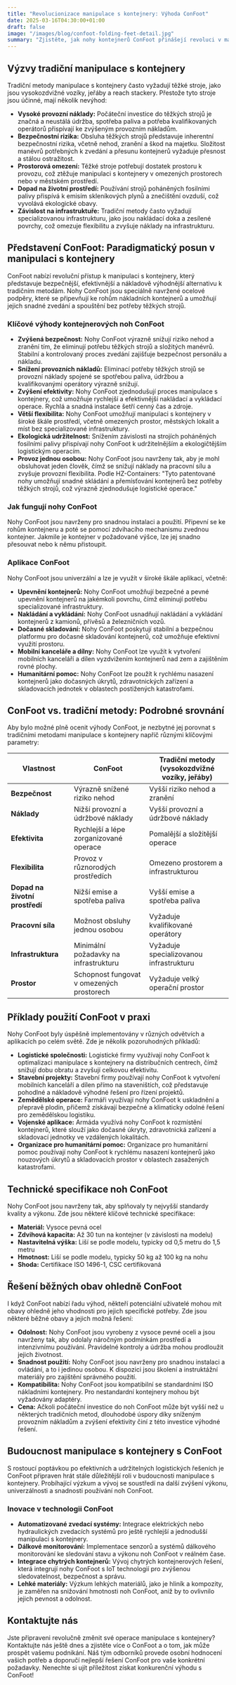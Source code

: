 ```yaml
---
title: "Revolucionizace manipulace s kontejnery: Výhoda ConFoot"
date: 2025-03-16T04:30:00+01:00
draft: false
image: "/images/blog/confoot-folding-feet-detail.jpg"
summary: "Zjistěte, jak nohy kontejnerů ConFoot přinášejí revoluci v manipulaci s nákladními kontejnery a poskytují bezpečnější, efektivnější a nákladově výhodnější řešení pro logistické operace. Seznamte se s výhodami a možnostmi využití ConFoot v moderním nakládání kontejnerů."
---
```


## Výzvy tradiční manipulace s kontejnery

Tradiční metody manipulace s kontejnery často vyžadují těžké stroje, jako jsou vysokozdvižné vozíky, jeřáby a reach stackery. Přestože tyto stroje jsou účinné, mají několik nevýhod:

*   **Vysoké provozní náklady:** Počáteční investice do těžkých strojů je značná a neustálá údržba, spotřeba paliva a potřeba kvalifikovaných operátorů přispívají ke zvýšeným provozním nákladům.
*   **Bezpečnostní rizika:** Obsluha těžkých strojů představuje inherentní bezpečnostní rizika, včetně nehod, zranění a škod na majetku. Složitost manévrů potřebných k zvedání a přesunu kontejnerů vyžaduje přesnost a stálou ostražitost.
*   **Prostorová omezení:** Těžké stroje potřebují dostatek prostoru k provozu, což ztěžuje manipulaci s kontejnery v omezených prostorech nebo v městském prostředí.
*   **Dopad na životní prostředí:** Používání strojů poháněných fosilními palivy přispívá k emisím skleníkových plynů a znečištění ovzduší, což vyvolává ekologické obavy.
*   **Závislost na infrastruktuře:** Tradiční metody často vyžadují specializovanou infrastrukturu, jako jsou nakládací doka a zesílené povrchy, což omezuje flexibilitu a zvyšuje náklady na infrastrukturu.

## Představení ConFoot: Paradigmatický posun v manipulaci s kontejnery

ConFoot nabízí revoluční přístup k manipulaci s kontejnery, který představuje bezpečnější, efektivnější a nákladově výhodnější alternativu k tradičním metodám. Nohy ConFoot jsou speciálně navržené ocelové podpěry, které se připevňují ke rohům nákladních kontejnerů a umožňují jejich snadné zvedání a spouštění bez potřeby těžkých strojů.

### Klíčové výhody kontejnerových noh ConFoot

*   **Zvýšená bezpečnost:** Nohy ConFoot výrazně snižují riziko nehod a zranění tím, že eliminují potřebu těžkých strojů a složitých manévrů. Stabilní a kontrolovaný proces zvedání zajišťuje bezpečnost personálu a nákladu.
*   **Snížení provozních nákladů:** Eliminací potřeby těžkých strojů se provozní náklady spojené se spotřebou paliva, údržbou a kvalifikovanými operátory výrazně snižují.
*   **Zvýšení efektivity:** Nohy ConFoot zjednodušují proces manipulace s kontejnery, což umožňuje rychlejší a efektivnější nakládací a vykládací operace. Rychlá a snadná instalace šetří cenný čas a zdroje.
*   **Větší flexibilita:** Nohy ConFoot umožňují manipulaci s kontejnery v široké škále prostředí, včetně omezených prostor, městských lokalit a míst bez specializované infrastruktury.
*   **Ekologická udržitelnost:** Snížením závislosti na strojích poháněných fosilními palivy přispívají nohy ConFoot k udržitelnějším a ekologičtějším logistickým operacím.
*   **Provoz jednou osobou:** Nohy ConFoot jsou navrženy tak, aby je mohl obsluhovat jeden člověk, čímž se snižují náklady na pracovní sílu a zvyšuje provozní flexibilita. Podle HZ-Containers: "Tyto patentované nohy umožňují snadné skládání a přemísťování kontejnerů bez potřeby těžkých strojů, což výrazně zjednodušuje logistické operace."

### Jak fungují nohy ConFoot

Nohy ConFoot jsou navrženy pro snadnou instalaci a použití. Připevní se ke rohům kontejneru a poté se pomocí zdvihacího mechanismu zvednou kontejner. Jakmile je kontejner v požadované výšce, lze jej snadno přesouvat nebo k němu přistoupit.

### Aplikace ConFoot

Nohy ConFoot jsou univerzální a lze je využít v široké škále aplikací, včetně:

*   **Upevnění kontejnerů:** Nohy ConFoot umožňují bezpečné a pevné upevnění kontejnerů na jakémkoli povrchu, čímž eliminují potřebu specializované infrastruktury.
*   **Nakládání a vykládání:** Nohy ConFoot usnadňují nakládání a vykládání kontejnerů z kamionů, přívěsů a železničních vozů.
*   **Dočasné skladování:** Nohy ConFoot poskytují stabilní a bezpečnou platformu pro dočasné skladování kontejnerů, což umožňuje efektivní využití prostoru.
*   **Mobilní kanceláře a dílny:** Nohy ConFoot lze využít k vytvoření mobilních kanceláří a dílen vyzdvižením kontejnerů nad zem a zajištěním rovné plochy.
*   **Humanitární pomoc:** Nohy ConFoot lze použít k rychlému nasazení kontejnerů jako dočasných úkrytů, zdravotnických zařízení a skladovacích jednotek v oblastech postižených katastrofami.

## ConFoot vs. tradiční metody: Podrobné srovnání

Aby bylo možné plně ocenit výhody ConFoot, je nezbytné jej porovnat s tradičními metodami manipulace s kontejnery napříč různými klíčovými parametry:

| Vlastnost                      | ConFoot                                    | Tradiční metody (vysokozdvižné vozíky, jeřáby) |
| ------------------------------ | ------------------------------------------ | ---------------------------------------------- |
| **Bezpečnost**                 | Výrazně snížené riziko nehod               | Vyšší riziko nehod a zranění                     |
| **Náklady**                    | Nižší provozní a údržbové náklady          | Vyšší provozní a údržbové náklady                |
| **Efektivita**                 | Rychlejší a lépe zorganizované operace     | Pomalější a složitější operace                   |
| **Flexibilita**                | Provoz v různorodých prostředích           | Omezeno prostorem a infrastrukturou              |
| **Dopad na životní prostředí** | Nižší emise a spotřeba paliva              | Vyšší emise a spotřeba paliva                    |
| **Pracovní síla**              | Možnost obsluhy jednou osobou              | Vyžaduje kvalifikované operátory                 |
| **Infrastruktura**             | Minimální požadavky na infrastrukturu      | Vyžaduje specializovanou infrastrukturu          |
| **Prostor**                    | Schopnost fungovat v omezených prostorech   | Vyžaduje velký operační prostor                  |

## Příklady použití ConFoot v praxi

Nohy ConFoot byly úspěšně implementovány v různých odvětvích a aplikacích po celém světě. Zde je několik pozoruhodných příkladů:

*   **Logistické společnosti:** Logistické firmy využívají nohy ConFoot k optimalizaci manipulace s kontejnery na distribučních centrech, čímž snižují dobu obratu a zvyšují celkovou efektivitu.
*   **Stavební projekty:** Stavební firmy používají nohy ConFoot k vytvoření mobilních kanceláří a dílen přímo na staveništích, což představuje pohodlné a nákladově výhodné řešení pro řízení projektů.
*   **Zemědělské operace:** Farmáři využívají nohy ConFoot k uskladnění a přepravě plodin, přičemž získávají bezpečné a klimaticky odolné řešení pro zemědělskou logistiku.
*   **Vojenské aplikace:** Armáda využívá nohy ConFoot k rozmístění kontejnerů, které slouží jako dočasné úkryty, zdravotnická zařízení a skladovací jednotky ve vzdálených lokalitách.
*   **Organizace pro humanitární pomoc:** Organizace pro humanitární pomoc používají nohy ConFoot k rychlému nasazení kontejnerů jako nouzových úkrytů a skladovacích prostor v oblastech zasažených katastrofami.

## Technické specifikace noh ConFoot

Nohy ConFoot jsou navrženy tak, aby splňovaly ty nejvyšší standardy kvality a výkonu. Zde jsou některé klíčové technické specifikace:

*   **Materiál:** Vysoce pevná ocel
*   **Zdvihová kapacita:** Až 30 tun na kontejner (v závislosti na modelu)
*   **Nastavitelná výška:** Liší se podle modelu, typicky od 0,5 metru do 1,5 metru
*   **Hmotnost:** Liší se podle modelu, typicky 50 kg až 100 kg na nohu
*   **Shoda:** Certifikace ISO 1496-1, CSC certifikovaná

## Řešení běžných obav ohledně ConFoot

I když ConFoot nabízí řadu výhod, někteří potenciální uživatelé mohou mít obavy ohledně jeho vhodnosti pro jejich specifické potřeby. Zde jsou některé běžné obavy a jejich možná řešení:

*   **Odolnost:** Nohy ConFoot jsou vyrobeny z vysoce pevné oceli a jsou navrženy tak, aby odolaly náročným podmínkám prostředí a intenzivnímu používání. Pravidelné kontroly a údržba mohou prodloužit jejich životnost.
*   **Snadnost použití:** Nohy ConFoot jsou navrženy pro snadnou instalaci a ovládání, a to i jedinou osobou. K dispozici jsou školení a instruktážní materiály pro zajištění správného použití.
*   **Kompatibilita:** Nohy ConFoot jsou kompatibilní se standardními ISO nákladními kontejnery. Pro nestandardní kontejnery mohou být vyžadovány adaptéry.
*   **Cena:** Ačkoli počáteční investice do noh ConFoot může být vyšší než u některých tradičních metod, dlouhodobé úspory díky sníženým provozním nákladům a zvýšení efektivity činí z této investice výhodné řešení.

## Budoucnost manipulace s kontejnery s ConFoot

S rostoucí poptávkou po efektivních a udržitelných logistických řešeních je ConFoot připraven hrát stále důležitější roli v budoucnosti manipulace s kontejnery. Probíhající výzkum a vývoj se soustředí na další zvýšení výkonu, univerzálnosti a snadnosti používání noh ConFoot.

### Inovace v technologii ConFoot

*   **Automatizované zvedací systémy:** Integrace elektrických nebo hydraulických zvedacích systémů pro ještě rychlejší a jednodušší manipulaci s kontejnery.
*   **Dálkové monitorování:** Implementace senzorů a systémů dálkového monitorování ke sledování stavu a výkonu noh ConFoot v reálném čase.
*   **Integrace chytrých kontejnerů:** Vývoj chytrých kontejnerových řešení, která integrují nohy ConFoot s IoT technologií pro zvýšenou sledovatelnost, bezpečnost a správu.
*   **Lehké materiály:** Výzkum lehkých materiálů, jako je hliník a kompozity, je zaměřen na snižování hmotnosti noh ConFoot, aniž by to ovlivnilo jejich pevnost a odolnost.

## Kontaktujte nás

Jste připraveni revolučně změnit své operace manipulace s kontejnery? Kontaktujte nás ještě dnes a zjistěte více o ConFoot a o tom, jak může prospět vašemu podnikání. Náš tým odborníků provede osobní hodnocení vašich potřeb a doporučí nejlepší řešení ConFoot pro vaše konkrétní požadavky. Nenechte si ujít příležitost získat konkurenční výhodu s ConFoot!